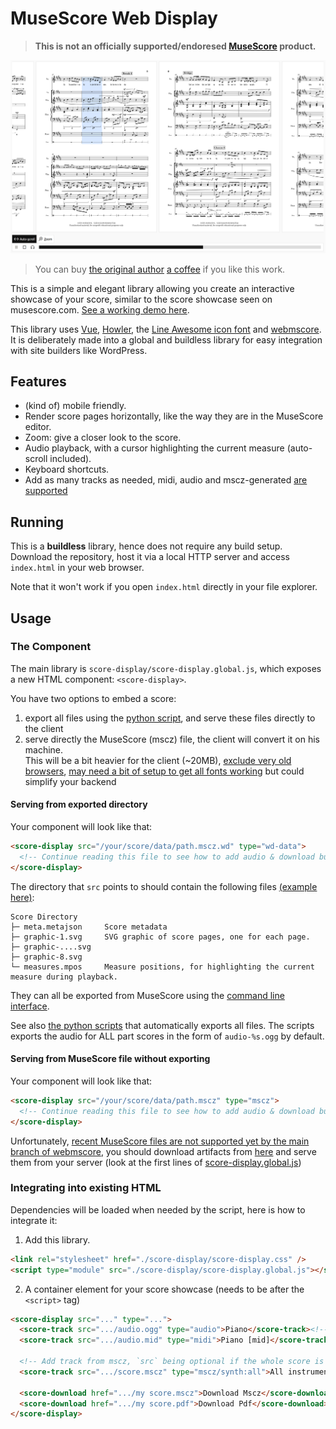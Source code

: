 # MuseScore Web Display

> **This is not an officially supported/endoresed [MuseScore](https://musescore.org/) product.**

![screenshot](screenshot.png)

> You can buy [the original author](https://github.com/yezhiyi9670) [a coffee](https://afdian.net/a/yezhiyi9670) if you like this work.

This is a simple and elegant library allowing you create an interactive showcase of your score, similar to the score showcase seen on musescore.com. [See a working demo here](https://partitioncloud.github.io/musescore-web-display/).

This library uses [Vue](https://vuejs.org/), [Howler](https://github.com/goldfire/howler.js), the [Line Awesome icon font](https://icons8.com/line-awesome) and [webmscore](https://github.com/LibreScore/webmscore). It is deliberately made into a global and buildless library for easy integration with site builders like WordPress.

## Features

- (kind of) mobile friendly.
- Render score pages horizontally, like the way they are in the MuseScore editor.
- Zoom: give a closer look to the score.
- Audio playback, with a cursor highlighting the current measure (auto-scroll included).
- Keyboard shortcuts.
- Add as many tracks as needed, midi, audio and mscz-generated [are supported](#integrating-into-existing-html)

## Running

This is a **buildless** library, hence does not require any build setup. Download the repository, host it via a local HTTP server and access `index.html` in your web browser.

Note that it won't work if you open `index.html` directly in your file explorer.

## Usage

### The Component

The main library is `score-display/score-display.global.js`, which exposes a new HTML component: `<score-display>`.

You have two options to embed a score:
1. export all files using the [python script](./py-script/wd_export.py), and serve these files directly to the client
2. serve directly the MuseScore (mscz) file, the client will convert it on his machine.  
   This will be a bit heavier for the client (~20MB), [exclude very old browsers](https://github.com/LibreScore/webmscore?tab=readme-ov-file#browser-support), [may need a bit of setup to get all fonts working](https://github.com/LibreScore/webmscore?tab=readme-ov-file#load-extra-fonts) but could simplify your backend

#### Serving from exported directory

Your component will look like that:
```html
<score-display src="/your/score/data/path.mscz.wd" type="wd-data">
  <!-- Continue reading this file to see how to add audio & download buttons -->
</score-display>
```


The directory that `src` points to should contain the following files [(example here)](./data/Proud%20Of%20You.mscz.wd/):

```plain
Score Directory
├─ meta.metajson     Score metadata
├─ graphic-1.svg     SVG graphic of score pages, one for each page.
├─ graphic-....svg
├─ graphic-8.svg
└─ measures.mpos     Measure positions, for highlighting the current measure during playback.
```

They can all be exported from MuseScore using the [command line interface](https://musescore.org/en/handbook/3/command-line-options).

See also [the python scripts](./py-script/) that automatically exports all files. The scripts exports the audio for ALL part scores in the form of `audio-%s.ogg` by default.

#### Serving from MuseScore file without exporting

Your component will look like that:
```html
<score-display src="/your/score/data/path.mscz" type="mscz">
  <!-- Continue reading this file to see how to add audio & download buttons -->
</score-display>
```

Unfortunately, [recent MuseScore files are not supported yet by the main branch of webmscore](https://github.com/LibreScore/webmscore/pull/15), you should download artifacts from [here](https://github.com/CarlGao4/webmscore/actions/runs/14575709935) and serve them from your server (look at the first lines of [score-display.global.js](./score-display/score-display.global.js))


### Integrating into existing HTML

Dependencies will be loaded when needed by the script, here is how to integrate it:

1. Add this library.

```html
<link rel="stylesheet" href="./score-display/score-display.css" />
<script type="module" src="./score-display/score-display.global.js"></script>
```

2. A container element for your score showcase (needs to be after the `<script>` tag)

```html
<score-display src="..." type="...">
  <score-track src=".../audio.ogg" type="audio">Piano</score-track><!-- Add audio track -->
  <score-track src=".../audio.mid" type="midi">Piano [mid]</score-track><!-- Add midi track as well! -->

  <!-- Add track from mscz, `src` being optional if the whole score is mscz -->
  <score-track src=".../score.mscz" type="mscz/synth:all">All instruments [from mscz]</score-track>

  <score-download href=".../my score.mscz">Download Mscz</score-download><!-- And download buttons! -->
  <score-download href=".../my score.pdf">Download Pdf</score-download>
</score-display>
```
